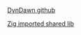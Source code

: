 
[DynDawn github](https://github.com/jspanchu/webgpu-dawn-binaries/tree/main)

[Zig imported shared lib](https://ziggit.dev/t/linking-shared-object-files-so-in-zig-build/2625/3)